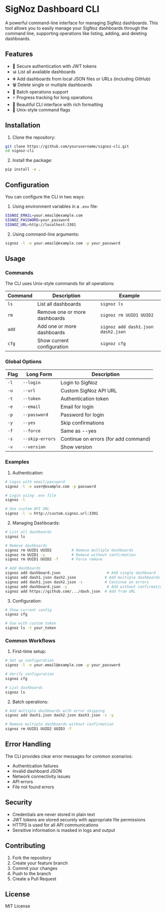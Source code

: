 # SigNoz Dashboard CLI

A powerful command-line interface for managing SigNoz dashboards. This tool allows you to easily manage your SigNoz dashboards through the command line, supporting operations like listing, adding, and deleting dashboards.

## Features

- 🔐 Secure authentication with JWT tokens
- 📊 List all available dashboards
- ➕ Add dashboards from local JSON files or URLs (including GitHub)
- 🗑️ Delete single or multiple dashboards
- 🔄 Batch operations support
- ⚡ Progress tracking for long operations
- 🎨 Beautiful CLI interface with rich formatting
- 🐧 Unix-style command flags

## Installation

1. Clone the repository:
```bash
git clone https://github.com/yourusername/signoz-cli.git
cd signoz-cli
```

2. Install the package:
```bash
pip install -e .
```

## Configuration

You can configure the CLI in two ways:

1. Using environment variables in a `.env` file:
```bash
SIGNOZ_EMAIL=your.email@example.com
SIGNOZ_PASSWORD=your_password
SIGNOZ_URL=http://localhost:3301
```

2. Using command-line arguments:
```bash
signoz -l -e your.email@example.com -p your_password
```

## Usage

### Commands

The CLI uses Unix-style commands for all operations:

| Command | Description | Example |
|---------|-------------|---------|
| `ls` | List all dashboards | `signoz ls` |
| `rm` | Remove one or more dashboards | `signoz rm UUID1 UUID2` |
| `add` | Add one or more dashboards | `signoz add dash1.json dash2.json` |
| `cfg` | Show current configuration | `signoz cfg` |

### Global Options

| Flag | Long Form | Description |
|------|-----------|-------------|
| `-l` | `--login` | Login to SigNoz |
| `-u` | `--url` | Custom SigNoz API URL |
| `-t` | `--token` | Authentication token |
| `-e` | `--email` | Email for login |
| `-p` | `--password` | Password for login |
| `-y` | `--yes` | Skip confirmations |
| `-f` | `--force` | Same as --yes |
| `-s` | `--skip-errors` | Continue on errors (for add command) |
| `-v` | `--version` | Show version |

### Examples

1. Authentication:
```bash
# Login with email/password
signoz -l -e user@example.com -p password

# Login using .env file
signoz -l

# Use custom API URL
signoz -l -u http://custom.signoz.url:3301
```

2. Managing Dashboards:
```bash
# List all dashboards
signoz ls

# Remove dashboards
signoz rm UUID1 UUID2         # Remove multiple dashboards
signoz rm UUID1 -y            # Remove without confirmation
signoz rm UUID1 UUID2 -f      # Force remove

# Add dashboards
signoz add dashboard.json                     # Add single dashboard
signoz add dash1.json dash2.json             # Add multiple dashboards
signoz add dash1.json dash2.json -s          # Continue on errors
signoz add dashboard.json -y                  # Add without confirmation
signoz add https://github.com/.../dash.json  # Add from URL
```

3. Configuration:
```bash
# Show current config
signoz cfg

# Use with custom token
signoz ls -t your_token
```

### Common Workflows

1. First-time setup:
```bash
# Set up configuration
signoz -l -e your.email@example.com -p your_password

# Verify configuration
signoz cfg

# List dashboards
signoz ls
```

2. Batch operations:
```bash
# Add multiple dashboards with error skipping
signoz add dash1.json dash2.json dash3.json -s -y

# Remove multiple dashboards without confirmation
signoz rm UUID1 UUID2 UUID3 -f
```

## Error Handling

The CLI provides clear error messages for common scenarios:

- Authentication failures
- Invalid dashboard JSON
- Network connectivity issues
- API errors
- File not found errors

## Security

- Credentials are never stored in plain text
- JWT tokens are stored securely with appropriate file permissions
- HTTPS is used for all API communications
- Sensitive information is masked in logs and output

## Contributing

1. Fork the repository
2. Create your feature branch
3. Commit your changes
4. Push to the branch
5. Create a Pull Request

## License

MIT License 